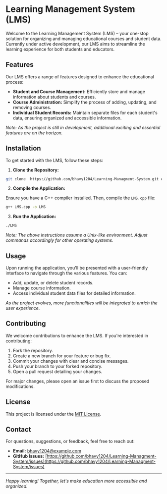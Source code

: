 # Learning Management System (LMS)

Welcome to the Learning Management System (LMS) – your one-stop solution for organizing and managing educational courses and student data. Currently under active development, our LMS aims to streamline the learning experience for both students and educators.

## Features

Our LMS offers a range of features designed to enhance the educational process:

- **Student and Course Management:** Efficiently store and manage information about students and courses.
- **Course Administration:** Simplify the process of adding, updating, and removing courses.
- **Individual Student Records:** Maintain separate files for each student's data, ensuring organized and accessible information.

*Note: As the project is still in development, additional exciting and essential features are on the horizon.*

## Installation

To get started with the LMS, follow these steps:

1. **Clone the Repository:**

```bash 
git clone  https://github.com/bhavy1204/Learning-Managment-System.git cd Learning-Managment-System
``` 

2. **Compile the Application:**

Ensure you have a C++ compiler installed. Then, compile the `LMS.cpp` file:

```bash
g++ LMS.cpp -o LMS
```


3. **Run the Application:**

```bash
./LMS
```


*Note: The above instructions assume a Unix-like environment. Adjust commands accordingly for other operating systems.*

## Usage

Upon running the application, you'll be presented with a user-friendly interface to navigate through the various features. You can:

- Add, update, or delete student records.
- Manage course information.
- Access individual student data files for detailed information.

*As the project evolves, more functionalities will be integrated to enrich the user experience.*

## Contributing

We welcome contributions to enhance the LMS. If you're interested in contributing:

1. Fork the repository.
2. Create a new branch for your feature or bug fix.
3. Commit your changes with clear and concise messages.
4. Push your branch to your forked repository.
5. Open a pull request detailing your changes.

For major changes, please open an issue first to discuss the proposed modifications.

## License

This project is licensed under the [MIT License](LICENSE).

## Contact

For questions, suggestions, or feedback, feel free to reach out:

- **Email:** [bhavy1204@example.com](mailto:bhavy1204@example.com)
- **GitHub Issues:** [https://github.com/bhavy1204/Learning-Managment-System/issues](https://github.com/bhavy1204/Learning-Managment-System/issues)

---

*Happy learning! Together, let's make education more accessible and organized.*
